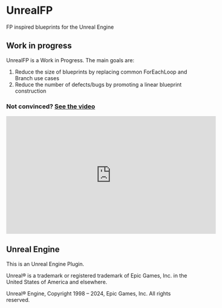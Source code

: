 # UnrealFP

FP inspired blueprints for the Unreal Engine

## Work in progress

UnrealFP is a Work in Progress. The main goals are:

1. Reduce the size of blueprints by replacing common ForEachLoop and Branch use cases
2. Reduce the number of defects/bugs by promoting a linear blueprint construction


### Not convinced? [See the video](https://www.youtube.com/embed/xtggaWIv8Hs)

<iframe width="560" height="315" src="https://www.youtube.com/embed/xtggaWIv8Hs?si=EoNdKs8-quIIlw2T" title="YouTube video player" frameborder="0" allow="accelerometer; autoplay; clipboard-write; encrypted-media; gyroscope; picture-in-picture; web-share" referrerpolicy="strict-origin-when-cross-origin" allowfullscreen></iframe>


## Unreal Engine

This is an Unreal Engine Plugin.

Unreal® is a trademark or registered trademark of Epic Games, Inc. in the United States of America and elsewhere.

Unreal® Engine, Copyright 1998 – 2024, Epic Games, Inc. All rights reserved.